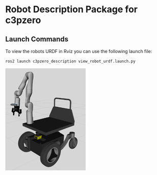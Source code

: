 # Robot Description Package for c3pzero

## Launch Commands

To view the robots URDF in Rviz you can use the following launch file:
``` bash
ros2 launch c3pzero_description view_robot_urdf.launch.py
```

<img src="../doc/c3pzero_urdf.png"  width="50%" >
